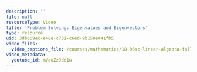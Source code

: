```yaml
---
description: ''
file: null
resourceType: Video
title: 'Problem Solving: Eigenvalues and Eigenvectors'
type: resource
uid: 3db609ec-e48e-c731-c6ed-9b150e441fb5
video_files:
  video_captions_file: /courses/mathematics/18-06sc-linear-algebra-fall-2011/resource-index/problem-solving-eigenvalues-and-eigenvectors/mVeuZzJdd1w.vtt
video_metadata:
  youtube_id: mVeuZzJdd1w
---
```

